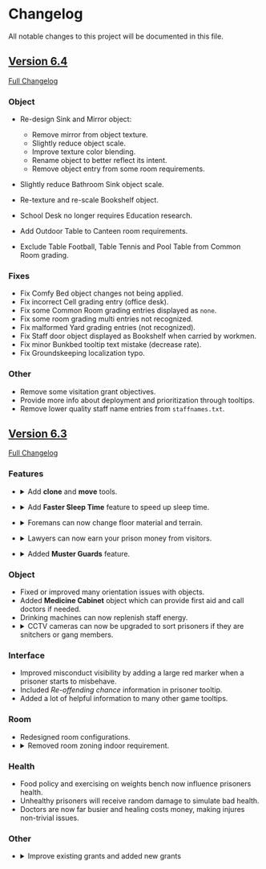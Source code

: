 # Changelog

All notable changes to this project will be documented in this file.

## [Version 6.4](https://github.com/yooksi/pa-aio-deluxe/releases/tag/v6.4)

[Full Changelog](https://github.com/yooksi/pa-aio-deluxe/commit/f6823defcf9e30c7989c647676e8802d6be3d5ec)

### Object

- Re-design Sink and Mirror object:
	- Remove mirror from object texture.
	- Slightly reduce object scale.
	- Improve texture color blending.
	- Rename object to better reflect its intent.
	- Remove object entry from some room requirements.

- Slightly reduce Bathroom Sink object scale.
- Re-texture and re-scale Bookshelf object.
- School Desk no longer requires Education research.
- Add Outdoor Table to Canteen room requirements.
- Exclude Table Football, Table Tennis and Pool Table from Common Room grading.

### Fixes

- Fix Comfy Bed object changes not being applied.
- Fix incorrect Cell grading entry (office desk).
- Fix some Common Room grading entries displayed as `none`.
- Fix some room grading multi entries not recognized.
- Fix malformed Yard grading entries (not recognized).
- Fix Staff door object displayed as Bookshelf when carried by workmen.
- Fix minor Bunkbed tooltip text mistake (decrease rate).
- Fix Groundskeeping localization typo.

### Other

- Remove some visitation grant objectives.
- Provide more info about deployment and prioritization through tooltips.
- Remove lower quality staff name entries from `staffnames.txt`.


## [Version 6.3](https://github.com/yooksi/pa-aio-deluxe/releases/tag/v6.3)

[Full Changelog](https://github.com/yooksi/pa-aio-deluxe/commit/95276ad5ad0097f84f69fb1f03d2559f03a2dc36)

### Features

- <details>
	<summary>Add <b>clone</b> and <b>move</b> tools.</summary>
	<ul>
		<li>You can easily select a room and clone or move it.
		<li>Several modes of cloning are at your service.
		<li>You can also move or rotate objects.
	</ul>
</details>
	
- <details>
	<summary>Add <b>Faster Sleep Time</b> feature to speed up sleep time.</summary>
	<ul>
		<li>Enable this feature in the warden context menu.
		<li>Cheat mode is <b>required</b> for this feature to work.
	</ul>
</details>
	
- <details>
	<summary>Foremans can now change floor material and terrain.</summary>
	<ul>
		<li>Cheat mode is <b>required</b> for this feature to work.
		<li>Works in the following tile range:
		<ul>
			<li>Borders
			<li>Grids (every 10 meters)
			<li>Other outdoor tiles.
		</ul>
	</ul>
</details>
	
- <details>
	<summary>Lawyers can now earn your prison money from visitors.</summary>
	<p>Visitation is still good for you even when phone booths can easily satisfy family needs.</p>
</details>
	
- <details>
	<summary>Added <b>Muster Guards</b> feature.</summary>
	<p>Summons guards to a single location helping you deal with tough prisoners.</p>
</details>

### Object

- Fixed or improved many orientation issues with objects.
- Added **Medicine Cabinet** object which can provide first aid and call doctors if needed.
- Drinking machines can now replenish staff energy.
- <details>
	<summary>CCTV cameras can now be upgraded to sort prisoners if they are snitchers or gang members.</summary>
	<p>This should result in a decrease in murder and fight incidents</p>
</details>

### Interface

- Improved misconduct visibility by adding a large red marker when a prisoner starts to misbehave.
- Included *Re-offending chance* information in prisoner tooltip.
- Added a lot of helpful information to many other game tooltips.

### Room

- Redesigned room configurations.
- <details>
	<summary>Removed room zoning indoor requirement.</summary>
	<ul>
		<li>This requirement required foundation and walls to be built before the room could be zoned.
		<li>Now you can freely plan your prison before dealing with foundations, walls and doors.
	</ul>
</details>

### Health

- Food policy and exercising on weights bench now influence prisoners health. 
- Unhealthy prisoners will receive random damage to simulate bad health.
- Doctors are now far busier and healing costs money, making injures non-trivial issues.

### Other

- <details>
	<summary>Improve existing grants and added new grants</summary>
	<p>Grants should now provide more player guidance and make you favour low re-offending rate and minimal guards.</p>
</details>
